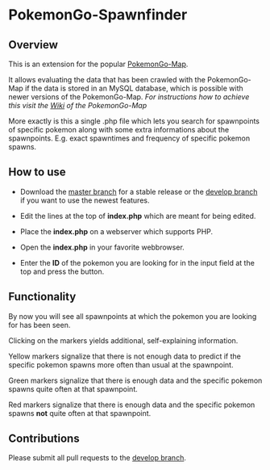# PokemonGo-Spawnfinder

## Overview
This is an extension for the popular [PokemonGo-Map](https://github.com/AHAAAAAAA/PokemonGo-Map).

It allows evaluating the data that has been crawled with the PokemonGo-Map if the data is stored in an MySQL database, which is possible with newer versions of the PokemonGo-Map. *For instructions how to achieve this visit the [Wiki](https://github.com/AHAAAAAAA/PokemonGo-Map/wiki) of the PokemonGo-Map*

More exactly is this a single .php file which lets you search for spawnpoints of specific pokemon along with some extra informations about the spawnpoints.
E.g. exact spawntimes and frequency of specific pokemon spawns.

## How to use

- Download the [master branch](https://github.com/polygamma/PokemonGo-Spawnfinder/archive/master.zip) for a stable release or the [develop branch](https://github.com/polygamma/PokemonGo-Spawnfinder/archive/develop.zip) if you want to use the newest features.

- Edit the lines at the top of **index.php** which are meant for being edited.

- Place the **index.php** on a webserver which supports PHP.

- Open the **index.php** in your favorite webbrowser.

- Enter the **ID** of the pokemon you are looking for in the input field at the top and press the button.

## Functionality

By now you will see all spawnpoints at which the pokemon you are looking for has been seen.

Clicking on the markers yields additional, self-explaining information.

Yellow markers signalize that there is not enough data to predict if the specific pokemon spawns more often than usual at the spawnpoint.

Green markers signalize that there is enough data and the specific pokemon spawns quite often at that spawnpoint.

Red markers signalize that there is enough data and the specific pokemon spawns **not** quite often at that spawnpoint.

## Contributions

Please submit all pull requests to the [develop branch](https://github.com/polygamma/PokemonGo-Spawnfinder/tree/develop).